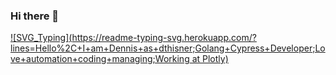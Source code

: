 ### Hi there 👋

[![SVG_Typing](https://readme-typing-svg.herokuapp.com/?lines=Hello%2C+I+am+Dennis+as+dthisner;Golang+Cypress+Developer;Love+automation+coding+managing;Working at Plotly)](https://github.com/dthisner)
